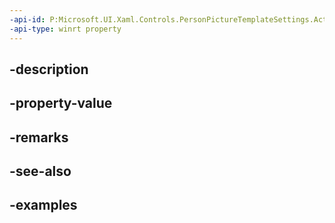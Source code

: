 ```yaml
---
-api-id: P:Microsoft.UI.Xaml.Controls.PersonPictureTemplateSettings.ActualInitials
-api-type: winrt property
---
```


## -description

## -property-value

## -remarks

## -see-also

## -examples


